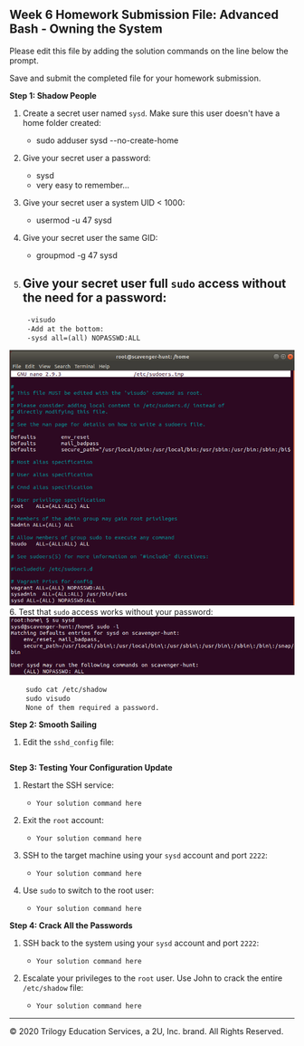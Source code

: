 ## Week 6 Homework Submission File: Advanced Bash - Owning the System

Please edit this file by adding the solution commands on the line below the prompt. 

Save and submit the completed file for your homework submission.

**Step 1: Shadow People** 

1. Create a secret user named `sysd`. Make sure this user doesn't have a home folder created:
    - sudo adduser sysd --no-create-home
2. Give your secret user a password: 
    - sysd
    - very easy to remember...
3. Give your secret user a system UID < 1000:
    - usermod -u 47 sysd
4. Give your secret user the same GID:
   - groupmod -g 47 sysd
5. Give your secret user full `sudo` access without the need for a password:
   - 
   
        -visudo    
        -Add at the bottom:
        -sysd all=(all) NOPASSWD:ALL
![Edit_Sudoers_Step1_Q5](/HW-6/Edit_Sudoers_Step1_Q5.png)
6. Test that `sudo` access works without your password:
![Sudo-L_Step1_Q6](/HW-6/Sudo-L_Step1_Q6.png)

        sudo cat /etc/shadow
        sudo visudo
        None of them required a password.

**Step 2: Smooth Sailing**

1. Edit the `sshd_config` file:

    ```bash
    
    ```

**Step 3: Testing Your Configuration Update**
1. Restart the SSH service:
    - `Your solution command here`

2. Exit the `root` account:
    - `Your solution command here`

3. SSH to the target machine using your `sysd` account and port `2222`:
    - `Your solution command here`

4. Use `sudo` to switch to the root user:
    - `Your solution command here`

**Step 4: Crack All the Passwords**

1. SSH back to the system using your `sysd` account and port `2222`:

    - `Your solution command here`

2. Escalate your privileges to the `root` user. Use John to crack the entire `/etc/shadow` file:

    - `Your solution command here`

---

© 2020 Trilogy Education Services, a 2U, Inc. brand. All Rights Reserved.

